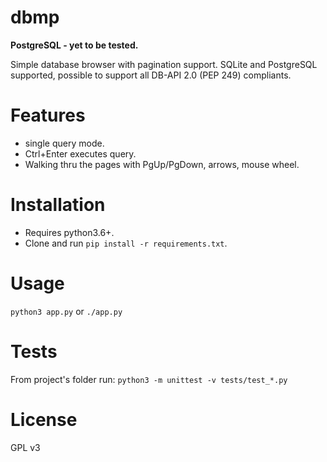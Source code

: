 # dbmp

**PostgreSQL - yet to be tested.**

Simple database browser with pagination support. SQLite and PostgreSQL supported, possible to support all DB-API 2.0 (PEP 249) compliants.

# Features

- single query mode.    
- Ctrl+Enter executes query.    
- Walking thru the pages with PgUp/PgDown, arrows, mouse wheel.    


# Installation

- Requires python3.6+.
- Clone and run ```pip install -r requirements.txt```.

# Usage
```python3 app.py``` or ```./app.py```

# Tests
From project's folder run: ```python3 -m unittest -v tests/test_*.py```

# License
GPL v3
